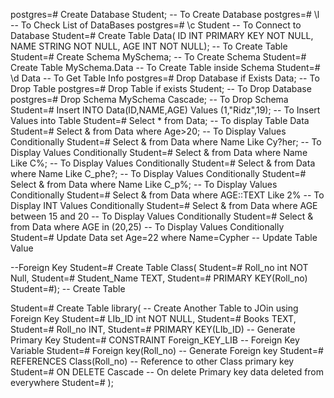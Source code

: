 postgres=# Create Database Student;                             -- To Create Database 
postgres=# \l                                                   -- To Check List of DataBases
postgres=# \c  Student                                          -- To Connect to Database
Student=#  Create Table Data(
ID INT PRIMARY KEY NOT NULL,
NAME STRING NOT NULL,
AGE INT NOT NULL);                                              -- To Create Table 
Student=# Create Schema MySchema;                               -- To Create Schema
Student=# Create Table MySchema.Data                            -- To Create Table inside Schema
Student=# \d Data                                               -- To Get Table Info
postgres=# Drop Database if Exists Data;                        -- To Drop Table
postgres=# Drop Table if exists Student;                        -- To Drop Database
postgres=# Drop Schema MySchema Cascade;                        -- To Drop Schema
Student=# Insert INTO Data(ID,NAME,AGE) 
Values (1,"Ridz",19);                                         -- To Insert Values into Table
Student=# Select * from Data;                                   -- To display Table Data
Student=# Select & from Data where Age>20;                      -- To Display Values Conditionally
Student=# Select & from Data where Name Like Cy?her;            -- To Display Values Conditionally
Student=# Select & from Data where Name Like C%;                -- To Display Values Conditionally
Student=# Select & from Data where Name Like C_phe?;            -- To Display Values Conditionally
Student=# Select & from Data where Name Like C_p%;              -- To Display Values Conditionally
Student=# Select & from Data where AGE::TEXT Like 2%            -- To Display INT Values Conditionally
Student=# Select & from Data where AGE between 15 and 20        -- To Display Values Conditionally
Student=# Select & from Data where AGE in (20,25)               -- To Display Values Conditionally
Student=# Update Data set Age=22 where Name=Cypher              -- Update Table Value

--Foreign Key
Student=# Create Table Class(
Student=# Roll_no int NOT Null,
Student=# Student_Name TEXT,
Student=# PRIMARY KEY(Roll_no)
Student=#);                                                     -- Create Table

Student=# Create Table library(                                 -- Create Another Table to JOin using Foreign Key
Student=# LIb_ID int NOT NULL,
Student=# Books TEXT,
Student=# Roll_no INT,
Student=# PRIMARY KEY(LIb_ID)                                   -- Generate Primary Key
Student=# CONSTRAINT Foreign_KEY_LIB                            -- Foreign Key Variable
Student=#   Foreign key(Roll_no)                                -- Generate Foreign key
Student=#   REFERENCES Class(Roll_no)                           -- Reference to other Class primary key
Student=#   ON DELETE Cascade                                   -- On delete Primary key data deleted from everywhere
Student=# );